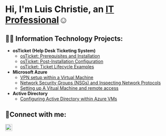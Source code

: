 <h1>Hi, I'm Luis Christie, an <a href="https://linkedin.com/in/LuisChristie">IT Professional</a>☺</h1>

<h2>👨‍💻 Information Technology Projects:</h2>

- <b>osTicket (Help Desk Ticketing System)</b>
  - [osTicket: Prerequisites and Installation](https://github.com/lchristi12/osticket-prereqs)
  - [osTicket: Post-Installation Configuration](https://github.com/lchristi12/post-install-config)
  - [osTicket: Ticket Lifecycle Examples](https://github.com/lchristi12/ticket-lifecycle)
- <b>Microsoft Azure</b>
  - [VPN setup within a Virtual Machine](https://github.com/lchristi12/VPN-Setup)
  - [Network Security Groups (NSGs) and Inspecting Network Protocols](https://github.com/lchristi12/azure-network-protocols)
  - [Setting up A Vitual Machine and remote access](https://github.com/lchristi12/VM-remote-access)
- <b>Active Directory</b>
  - [Configuring Active Directory within Azure VMs](https://github.com/lchristi12/config-ad)
<h2>🤳Connect with me:</h2>


[<img align="left" alt="Luis | LinkedIn" width="22px" src="https://cdn.jsdelivr.net/npm/simple-icons@v3/icons/linkedin.svg" />][linkedin]



[linkedin]: https://linkedin.com/in/Luis
